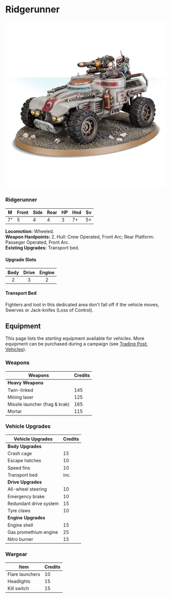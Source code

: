 # Ridgerunner

![](ridgerunner.jpg)

<VehicleCard cost="95">

### Ridgerunner

<div class="stats">

| M   | Front | Side | Rear | HP  | Hnd | Sv  |
| --- | ----- | ---- | ---- | --- | --- | --- |
| 7”  | 5     | 4    | 4    | 3   | 7+  | 5+  |

</div>

**Locomotion:** Wheeled.  
**Weapon Hardpoints:** 2. Hull: Crew Operated, Front Arc; Rear Platform: Passeger Operated, Front Arc.  
**Existing Upgrades:** Transport bed.

#### Upgrade Slots

| Body | Drive | Engine |
| :--: | :---: | :----: |
|  2   |   3   |   2    |

#### Transport Bed

Fighters and loot in this dedicated area don't fall off if
the vehicle moves, Swerves or Jack-knifes (Loss of Control).

</VehicleCard>

## Equipment

This page lists the _starting_ equipment available for vehicles. More equipment can be purchased during a campaign (see [Trading Post: Vehicles](/docs/armoury/vehicle-upgrades)).

### Weapons

| Weapons                        | Credits |
| ------------------------------ | ------- |
| **Heavy Weapons**              |
| Twin-linked                    | 145     |
| Mining laser                   | 125     |
| Missile launcher (frag & krak) | 165     |
| Mortar                         | 115     |

### Vehicle Upgrades

| Vehicle Upgrades       | Credits |
| ---------------------- | ------- |
| **Body Upgrades**      |
| Crash cage             | 15      |
| Escape hatches         | 10      |
| Speed fins             | 10      |
| Transport bed          | inc.    |
| **Drive Upgrades**     |
| All-wheel steering     | 10      |
| Emergency brake        | 10      |
| Redundant drive system | 15      |
| Tyre claws             | 10      |
| **Engine Upgrades**    |
| Engine shell           | 15      |
| Gas promethium engine  | 25      |
| Nitro burner           | 15      |

### Wargear

| Item            | Credits |
| --------------- | ------- |
| Flare launchers | 10      |
| Headlights      | 15      |
| Kill switch     | 15      |
